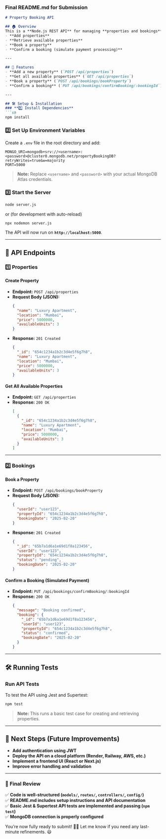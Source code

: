 ###  **Final README.md for Submission**
```markdown
# Property Booking API

## 🏠 Overview
This is a **Node.js REST API** for managing **properties and bookings** in a real estate platform. It allows users to:
- **Add properties**
- **Retrieve available properties**
- **Book a property**
- **Confirm a booking (simulate payment processing)**

---

## 🚀 Features
- **Add a new property** (`POST /api/properties`)
- **Get all available properties** (`GET /api/properties`)
- **Book a property** (`POST /api/bookings/bookProperty`)
- **Confirm a booking** (`PUT /api/bookings/confirmBooking/:bookingId`)

---

## 🛠️ Setup & Installation
### **1️⃣ Install Dependencies**
```sh
npm install
```

### **2️⃣ Set Up Environment Variables**
Create a `.env` file in the root directory and add:
```
MONGO_URI=mongodb+srv://<username>:<password>@cluster0.mongodb.net/propertyBookingDB?retryWrites=true&w=majority
PORT=5000
```
> **Note:** Replace `<username>` and `<password>` with your actual MongoDB Atlas credentials.

### **3️⃣ Start the Server**
```sh
node server.js
```
or (for development with auto-reload)
```sh
npx nodemon server.js
```
The API will now run on **`http://localhost:5000`**.

---

## 📝 API Endpoints

### **1️⃣ Properties**
#### **Create Property**
- **Endpoint:** `POST /api/properties`
- **Request Body (JSON):**
  ```json
  {
    "name": "Luxury Apartment",
    "location": "Mumbai",
    "price": 5000000,
    "availableUnits": 3
  }
  ```
- **Response:** `201 Created`
  ```json
  {
    "_id": "654c1234a1b2c3d4e5f6g7h8",
    "name": "Luxury Apartment",
    "location": "Mumbai",
    "price": 5000000,
    "availableUnits": 3
  }
  ```

#### **Get All Available Properties**
- **Endpoint:** `GET /api/properties`
- **Response:** `200 OK`
  ```json
  [
    {
      "_id": "654c1234a1b2c3d4e5f6g7h8",
      "name": "Luxury Apartment",
      "location": "Mumbai",
      "price": 5000000,
      "availableUnits": 3
    }
  ]
  ```

---

### **2️⃣ Bookings**
#### **Book a Property**
- **Endpoint:** `POST /api/bookings/bookProperty`
- **Request Body (JSON):**
  ```json
  {
    "userId": "user123",
    "propertyId": "654c1234a1b2c3d4e5f6g7h8",
    "bookingDate": "2025-02-20"
  }
  ```
- **Response:** `201 Created`
  ```json
  {
    "_id": "65b7a1d6a1e69d1f8a123456",
    "userId": "user123",
    "propertyId": "654c1234a1b2c3d4e5f6g7h8",
    "status": "pending",
    "bookingDate": "2025-02-20"
  }
  ```

#### **Confirm a Booking (Simulated Payment)**
- **Endpoint:** `PUT /api/bookings/confirmBooking/:bookingId`
- **Response:** `200 OK`
  ```json
  {
    "message": "Booking confirmed",
    "booking": {
      "_id": "65b7a1d6a1e69d1f8a123456",
      "userId": "user123",
      "propertyId": "654c1234a1b2c3d4e5f6g7h8",
      "status": "confirmed",
      "bookingDate": "2025-02-20"
    }
  }
  ```

---

## 🛠️ Running Tests
### **Run API Tests**
To test the API using Jest and Supertest:
```sh
npm test
```
> **Note:** This runs a basic test case for creating and retrieving properties.

---

## 🎯 Next Steps (Future Improvements)
- **Add authentication using JWT**
- **Deploy the API on a cloud platform (Render, Railway, AWS, etc.)**
- **Implement a frontend UI (React or Next.js)**
- **Improve error handling and validation**

---

### 🎉 **Final Review**
✅ **Code is well-structured (`models/`, `routes/`, `controllers/`, `config/`)**  
✅ **README.md includes setup instructions and API documentation**  
✅ **Basic Jest & Supertest API tests are implemented and passing (`npm test`)**  
✅ **MongoDB connection is properly configured**  

You’re now fully ready to submit! 🚀🔥 Let me know if you need any last-minute refinements. 😃
